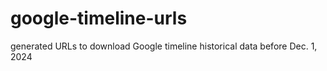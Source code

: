 # google-timeline-urls
generated URLs to download Google timeline historical data before Dec. 1, 2024
